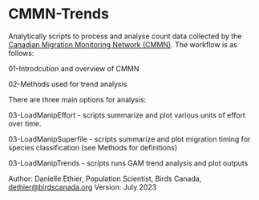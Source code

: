 # CMMN-Trends

Analytically scripts to process and analyse count data collected by the [Canadian Migration Monitoring Network (CMMN)](https://www.birdscanada.org/bird-science/canadian-migration-monitoring-network-cmmn). The workflow is as follows:

01-Introdcution and overview of CMMN

02-Methods used for trend analysis 

There are three main options for analysis: 

03-LoadManipEffort - scripts summarize and plot various units of effort over time. 

03-LoadManipSuperfile - scripts summarize and plot migration timing for species classification (see Methods for definitions)

03-LoadManipTrends - scripts runs GAM trend analysis and plot outputs


Author: Danielle Ethier, Population Scientist, Birds Canada, dethier@birdscanada.org
Version: July 2023
